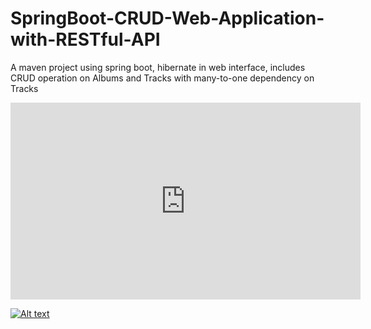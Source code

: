 # SpringBoot-CRUD-Web-Application-with-RESTful-API
A maven project using spring boot, hibernate in web interface, includes CRUD operation on Albums and Tracks with many-to-one dependency on Tracks

<iframe width="560" height="315" src="https://www.youtube.com/embed/27wS15C8-mQ" title="YouTube video player" frameborder="0" allow="accelerometer; autoplay; clipboard-write; encrypted-media; gyroscope; picture-in-picture" allowfullscreen></iframe>

[![Alt text](https://img.youtube.com/vi/27wS15C8-mQ/0.jpg)](https://www.youtube.com/watch?v=27wS15C8-mQ)
